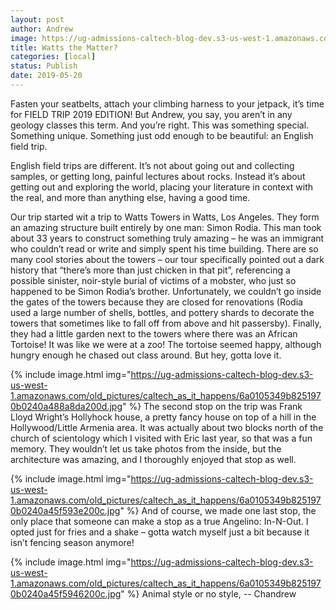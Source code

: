 ```yaml
---
layout: post
author: Andrew
image: https://ug-admissions-caltech-blog-dev.s3-us-west-1.amazonaws.com/old_pictures/caltech_as_it_happens/6a0105349b8251970b0240a45f5926200c.jpg
title: Watts the Matter? 
categories: [local]
status: Publish
date: 2019-05-20
---
```


Fasten your seatbelts, attach your climbing harness to your jetpack, it’s time for FIELD TRIP 2019 EDITION!
But Andrew, you say, you aren’t in any geology classes this term. And you’re right. This was something special. Something unique. Something just odd enough to be beautiful: an English field trip.

English field trips are different. It’s not about going out and collecting samples, or getting long, painful lectures about rocks. Instead it’s about getting out and exploring the world, placing your literature in context with the real, and more than anything else, having a good time.

Our trip started wit a trip to Watts Towers in Watts, Los Angeles. They form an amazing structure built entirely by one man: Simon Rodia. This man took about 33 years to construct something truly amazing – he was an immigrant who couldn’t read or write and simply spent his time building. There are so many cool stories about the towers – our tour specifically pointed out a dark history that “there’s more than just chicken in that pit”, referencing a possible sinister, noir-style burial of victims of a mobster, who just so happened to be Simon Rodia’s brother. Unfortunately, we couldn’t go inside the gates of the towers because they are closed for renovations (Rodia used a large number of shells, bottles, and pottery shards to decorate the towers that sometimes like to fall off from above and hit passersby). Finally, they had a little garden next to the towers where there was an African Tortoise! It was like we were at a zoo! The tortoise seemed happy, although hungry enough he chased out class around. But hey, gotta love it.


{% include image.html img="https://ug-admissions-caltech-blog-dev.s3-us-west-1.amazonaws.com/old_pictures/caltech_as_it_happens/6a0105349b8251970b0240a488a8da200d.jpg" %}
The second stop on the trip was Frank Lloyd Wright’s Hollyhock house, a pretty fancy house on top of a hill in the Hollywood/Little Armenia area. It was actually about two blocks north of the church of scientology which I visited with Eric last year, so that was a fun memory. They wouldn’t let us take photos from the inside, but the architecture was amazing, and I thoroughly enjoyed that stop as well.


{% include image.html img="https://ug-admissions-caltech-blog-dev.s3-us-west-1.amazonaws.com/old_pictures/caltech_as_it_happens/6a0105349b8251970b0240a45f593e200c.jpg" %}
And of course, we made one last stop, the only place that someone can make a stop as a true Angelino: In-N-Out. I opted just for fries and a shake – gotta watch myself just a bit because it isn’t fencing season anymore!


{% include image.html img="https://ug-admissions-caltech-blog-dev.s3-us-west-1.amazonaws.com/old_pictures/caltech_as_it_happens/6a0105349b8251970b0240a45f5946200c.jpg" %}
Animal style or no style,
-- Chandrew
